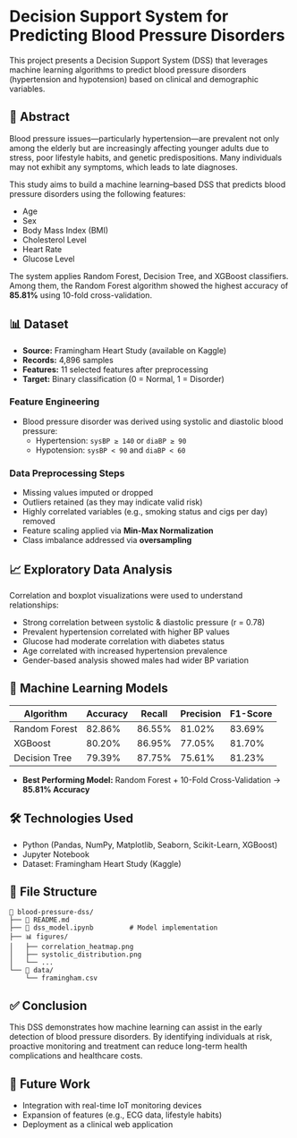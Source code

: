 # Decision Support System for Predicting Blood Pressure Disorders

This project presents a Decision Support System (DSS) that leverages machine learning algorithms to predict blood pressure disorders (hypertension and hypotension) based on clinical and demographic variables.

## 📌 Abstract

Blood pressure issues—particularly hypertension—are prevalent not only among the elderly but are increasingly affecting younger adults due to stress, poor lifestyle habits, and genetic predispositions. Many individuals may not exhibit any symptoms, which leads to late diagnoses.

This study aims to build a machine learning–based DSS that predicts blood pressure disorders using the following features:
- Age
- Sex
- Body Mass Index (BMI)
- Cholesterol Level
- Heart Rate
- Glucose Level

The system applies Random Forest, Decision Tree, and XGBoost classifiers. Among them, the Random Forest algorithm showed the highest accuracy of **85.81%** using 10-fold cross-validation.

## 📊 Dataset

- **Source:** Framingham Heart Study (available on Kaggle)
- **Records:** 4,896 samples
- **Features:** 11 selected features after preprocessing
- **Target:** Binary classification (0 = Normal, 1 = Disorder)

### Feature Engineering
- Blood pressure disorder was derived using systolic and diastolic blood pressure:
  - Hypertension: `sysBP ≥ 140` or `diaBP ≥ 90`
  - Hypotension: `sysBP < 90` and `diaBP < 60`

### Data Preprocessing Steps
- Missing values imputed or dropped
- Outliers retained (as they may indicate valid risk)
- Highly correlated variables (e.g., smoking status and cigs per day) removed
- Feature scaling applied via **Min-Max Normalization**
- Class imbalance addressed via **oversampling**

## 📈 Exploratory Data Analysis

Correlation and boxplot visualizations were used to understand relationships:
- Strong correlation between systolic & diastolic pressure (r = 0.78)
- Prevalent hypertension correlated with higher BP values
- Glucose had moderate correlation with diabetes status
- Age correlated with increased hypertension prevalence
- Gender-based analysis showed males had wider BP variation

## 🤖 Machine Learning Models

| Algorithm       | Accuracy | Recall  | Precision | F1-Score |
|----------------|----------|---------|-----------|----------|
| Random Forest  | 82.86%   | 86.55%  | 81.02%    | 83.69%   |
| XGBoost        | 80.20%   | 86.95%  | 77.05%    | 81.70%   |
| Decision Tree  | 79.39%   | 87.75%  | 75.61%    | 81.23%   |

- **Best Performing Model:** Random Forest + 10-Fold Cross-Validation → **85.81% Accuracy**

## 🛠️ Technologies Used

- Python (Pandas, NumPy, Matplotlib, Seaborn, Scikit-Learn, XGBoost)
- Jupyter Notebook
- Dataset: Framingham Heart Study (Kaggle)

## 📁 File Structure

```
📂 blood-pressure-dss/
├── 📄 README.md
├── 📄 dss_model.ipynb         # Model implementation
├── 📊 figures/
│   ├── correlation_heatmap.png
│   ├── systolic_distribution.png
│   └── ...
└── 📂 data/
    └── framingham.csv
```

## ✅ Conclusion

This DSS demonstrates how machine learning can assist in the early detection of blood pressure disorders. By identifying individuals at risk, proactive monitoring and treatment can reduce long-term health complications and healthcare costs.

## 🚀 Future Work

- Integration with real-time IoT monitoring devices
- Expansion of features (e.g., ECG data, lifestyle habits)
- Deployment as a clinical web application
